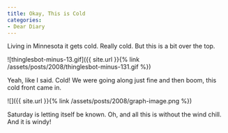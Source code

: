 ```yaml
---
title: Okay, This is Cold
categories:
- Dear Diary
---
```


Living in Minnesota it gets cold. Really cold. But this is a bit over the top.

![thinglesbot-minus-13.gif]({{ site.url }}{% link /assets/posts/2008/thinglesbot-minus-131.gif %})

Yeah, like I said. Cold! We were going along just fine and then boom, this cold front came in.

![]({{ site.url }}{% link /assets/posts/2008/graph-image.png %})

Saturday is letting itself be known. Oh, and all this is without the wind chill. And it is windy!
